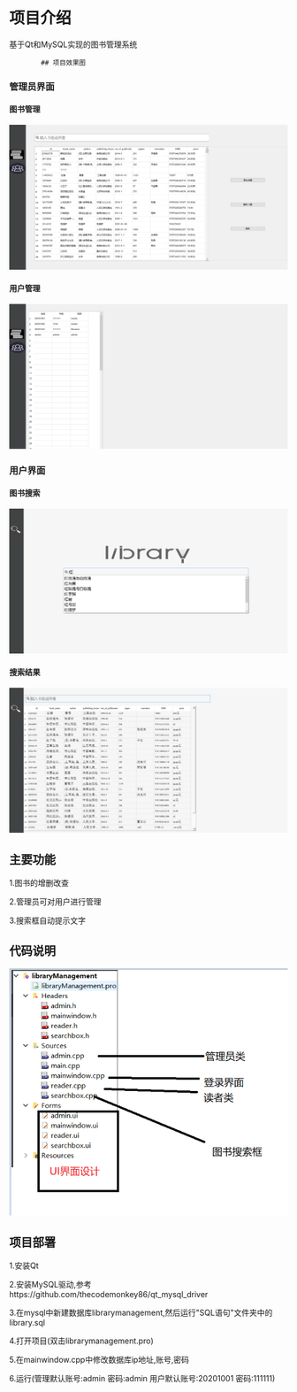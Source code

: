# 项目介绍

基于Qt和MySQL实现的图书管理系统

            ## 项目效果图

### 管理员界面

#### 图书管理

![](./images/2022-05-19-21-09-58-image.png)

#### 用户管理

![](./images/2022-05-19-21-11-29-image.png)

### 

### 用户界面

#### 图书搜索

![](./images/2022-05-19-21-34-32-image.png)

#### 搜索结果

![](./images/2022-05-19-21-36-06-image.png)

## 主要功能

1.图书的增删改查

2.管理员可对用户进行管理

3.搜索框自动提示文字

## 代码说明

![](./images/1.png)

## 项目部署

1.安装Qt

2.安装MySQL驱动,参考https://github.com/thecodemonkey86/qt_mysql_driver

3.在mysql中新建数据库librarymanagement,然后运行"SQL语句"文件夹中的library.sql

4.打开项目(双击librarymanagement.pro)

5.在mainwindow.cpp中修改数据库ip地址,账号,密码

6.运行(管理默认账号:admin 密码:admin         用户默认账号:20201001 密码:111111)
